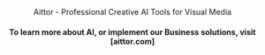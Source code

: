 <div align="center">
 Aittor - Professional Creative AI Tools for Visual Media

#### To learn more about AI, or implement our Business solutions, visit [aittor.com]

</div>
